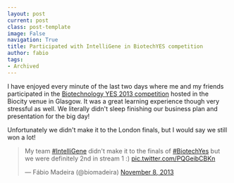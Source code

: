 ```yaml
---
layout: post
current: post
class: post-template
image: False
navigation: True
title: Participated with IntelliGene in BiotechYES competition
author: fabio
tags:
- Archived
---
```


I have enjoyed every minute of the last two days where me and my friends participated in 
the [Biotechnology YES 2013 competition](http://www.biotechnologyyes.co.uk/biotechnologyyes/index.aspx) 
hosted in the Biocity venue in Glasgow. It was a great learning experience though very stressful as well. 
We literally didn't sleep finishing our business plan and presentation for the big day!
  
Unfortunately we didn't make it to the London finals, but I would say we still won a lot!

<blockquote class="twitter-tweet tw-align-center" lang="en"><p lang="en" dir="ltr">My team 
<a href="https://twitter.com/hashtag/IntelliGene?src=hash">#IntelliGene</a> didn&#39;t make it to the
finals of <a href="https://twitter.com/hashtag/BiotechYes?src=hash">#BiotechYes</a>&#10; but we were 
definitely 2nd in stream 1 :) <a href="http://t.co/PQGeibCBKn">pic.twitter.com/PQGeibCBKn</a></p>&mdash; 
Fábio Madeira (@biomadeira) <a href="https://twitter.com/biomadeira/status/398873168934211584">November 8, 2013</a></blockquote>
<script async src="//platform.twitter.com/widgets.js" charset="utf-8"></script>

